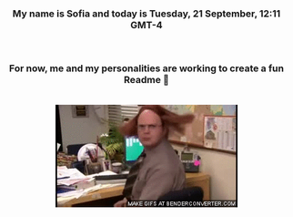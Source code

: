


<div align="center">
<h3 >My name is Sofia and today is Tuesday, 21 September, 12:11 GMT-4</h3><br>
<h3 >For now, me and my personalities are working to create a fun Readme 👋
</h3><br>
<img src='img/dwight.gif' alt='working...'/>
</div>
